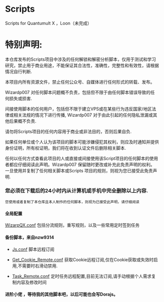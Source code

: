# Scripts
Scripts for Quantumult X ，Loon（未完成）

# 特别声明:
本仓库发布的Scripts项目中涉及的任何解锁和解密分析脚本，仅用于测试和学习研究，禁止用于商业用途，不能保证其合法性，准确性，完整性和有效性，请根据情况自行判断.

本项目内所有资源文件，禁止任何公众号、自媒体进行任何形式的转载、发布。

Wizardp007 对任何脚本问题概不负责，包括但不限于由任何脚本错误导致的任何损失或损害.

间接使用脚本的任何用户，包括但不限于建立VPS或在某些行为违反国家/地区法律或相关法规的情况下进行传播, Wizardp007 对于由此引起的任何隐私泄漏或其他后果概不负责.

请勿将Scripts项目的任何内容用于商业或非法目的，否则后果自负.

如果任何单位或个人认为该项目的脚本可能涉嫌侵犯其权利，则应及时通知并提供身份证明，所有权证明，我们将在收到认证文件后删除相关脚本.

任何以任何方式查看此项目的人或直接或间接使用该Script项目的任何脚本的使用者都应仔细阅读此声明。Wizardp007 保留随时更改或补充此免责声明的权利。一旦使用并复制了任何相关脚本或Scripts 项目的规则，则视为您已接受此免责声明.

### 您必须在下载后的24小时内从计算机或手机中完全删除以上内容.

```
您使用或者复制了本仓库且本人制作的任何脚本，则视为已接受此声明，请仔细阅读

```



#### 全局配置

[WizarpQX.conf](https://raw.githubusercontent.com/Wizardp007/Scripts/main/QuantumultX/WizarpQX.conf) 包括分流规则，重写规则，以及一些常用定时签到任务

####  备份脚本，来自nzw9314

* [Js.conf](https://raw.githubusercontent.com/Wizardp007/Scripts/main/QuantumultX/Js.conf) 脚本远程订阅

* [Get_Cookie_Remote.conf](https://raw.githubusercontent.com/Wizardp007/Scripts/main/QuantumultX/Get_Cookie_Remote.conf) 获取Cookie远程订阅,仅在Cookie获取或失效时启用,不需要时右滑动禁用.

* [Task_Remote.conf](https://raw.githubusercontent.com/Wizardp007/Scripts/main/QuantumultX/Task_Remote.conf) 定时任务远程配置,目前无法订阅,请手动根据个人需求复制内容及修改时间



####  进阶小佬 ，等待我的其他脚本吧，以后可能也会写Dorajs。